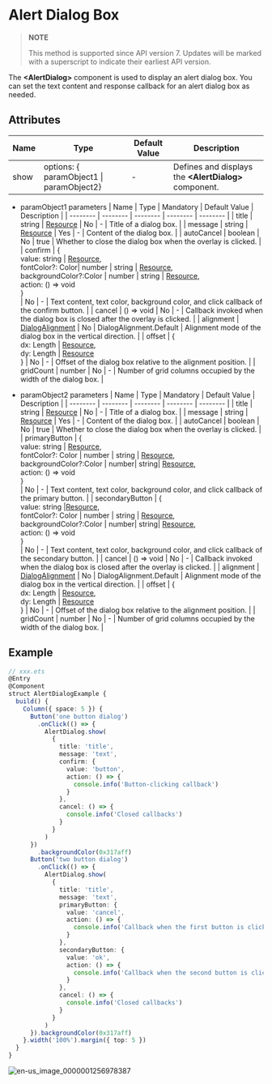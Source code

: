 # Alert Dialog Box


> **NOTE**
>
> This method is supported since API version 7. Updates will be marked with a superscript to indicate their earliest API version.


The **<AlertDialog\>** component is used to display an alert dialog box. You can set the text content and response callback for an alert dialog box as needed.


## Attributes

| Name | Type | Default Value | Description |
| -------- | -------- | -------- | -------- |
| show | options: { paramObject1 \| paramObject2} | - | Defines and displays the **<AlertDialog\>** component. |

- paramObject1 parameters
    | Name | Type | Mandatory | Default Value | Description |
  | -------- | -------- | -------- | -------- | -------- |
  | title | string \| [Resource](../../ui/ts-types.md#resource-type) | No | - | Title of a dialog box. |
  | message | string \| [Resource](../../ui/ts-types.md#resource-type) | Yes | - | Content of the dialog box. |
  | autoCancel | boolean | No | true | Whether to close the dialog box when the overlay is clicked. |
  | confirm | {<br/>value: string \| [Resource](../../ui/ts-types.md#resource-type),<br>fontColor?: Color\| number \| string \| [Resource](../../ui/ts-types.md),<br/>backgroundColor?:Color \| number \| string \| [Resource](../../ui/ts-types.md),<br>action: () =&gt; void<br/>} <br/> | No | - | Text content, text color, background color, and click callback of the confirm button. |
  | cancel | () =&gt; void | No | - | Callback invoked when the dialog box is closed after the overlay is clicked. |
  | alignment | [DialogAlignment](ts-methods-custom-dialog-box.md) | No | DialogAlignment.Default | Alignment mode of the dialog box in the vertical direction. |
  | offset | {<br/>dx: Length \| [Resource](../../ui/ts-types.md#resource-type),<br/>dy: Length \| [Resource](../../ui/ts-types.md)<br/>} | No | - | Offset of the dialog box relative to the alignment position. |
  | gridCount | number | No | - | Number of grid columns occupied by the width of the dialog box. |

- paramObject2 parameters
  | Name | Type | Mandatory | Default Value | Description |
  | -------- | -------- | -------- | -------- | -------- |
  | title | string \| [Resource](../../ui/ts-types.md#resource-type) | No | - | Title of a dialog box. |
  | message | string \| [Resource](../../ui/ts-types.md#resource-type) | Yes | - | Content of the dialog box. |
  | autoCancel | boolean | No | true | Whether to close the dialog box when the overlay is clicked. |
  | primaryButton | {<br/>value: string \| [Resource](../../ui/ts-types.md#resource-type),<br>fontColor?: Color \| number \| string \| [Resource](../../ui/ts-types.md),<br/>backgroundColor?:Color \| number\| string\| [Resource](../../ui/ts-types.md),<br>action: () =&gt; void<br/>} <br/> | No | - | Text content, text color, background color, and click callback of the primary button. |
  | secondaryButton | {<br/>value: string \|[Resource](../../ui/ts-types.md#resource-type),<br>fontColor?: Color \| number \| string \| [Resource](../../ui/ts-types.md),<br/>backgroundColor?:Color \| number\| string\| [Resource](../../ui/ts-types.md),<br>action: () =&gt; void<br/>} <br/> | No | - | Text content, text color, background color, and click callback of the secondary button. |
  | cancel | () =&gt; void | No | - | Callback invoked when the dialog box is closed after the overlay is clicked. |
  | alignment | [DialogAlignment](ts-methods-custom-dialog-box.md) | No | DialogAlignment.Default | Alignment mode of the dialog box in the vertical direction. |
  | offset | {<br/>dx: Length \| [Resource](../../ui/ts-types.md#resource-type),<br/>dy: Length  \| [Resource](../../ui/ts-types.md#resource-type)<br/>} | No | - | Offset of the dialog box relative to the alignment position. |
  | gridCount | number | No | - | Number of grid columns occupied by the width of the dialog box. |


## Example


```ts
// xxx.ets
@Entry
@Component
struct AlertDialogExample {
  build() {
    Column({ space: 5 }) {
      Button('one button dialog')
        .onClick(() => {
          AlertDialog.show(
            {
              title: 'title',
              message: 'text',
              confirm: {
                value: 'button',
                action: () => {
                  console.info('Button-clicking callback')
                }
              },
              cancel: () => {
                console.info('Closed callbacks')
              }
            }
          )
      })
        .backgroundColor(0x317aff)
      Button('two button dialog')
        .onClick(() => {
          AlertDialog.show(
            {
              title: 'title',
              message: 'text',
              primaryButton: {
                value: 'cancel',
                action: () => {
                  console.info('Callback when the first button is clicked')
                }
              },
              secondaryButton: {
                value: 'ok',
                action: () => {
                  console.info('Callback when the second button is clicked')
                }
              },
              cancel: () => {
                console.info('Closed callbacks')
              }
            }
          )
      }).backgroundColor(0x317aff)
    }.width('100%').margin({ top: 5 })
  }
}
```

![en-us_image_0000001256978387](figures/en-us_image_0000001256978387.gif)
